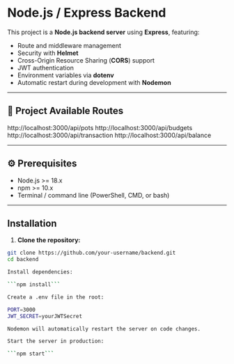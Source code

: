 # Node.js / Express Backend

This project is a **Node.js backend server** using **Express**, featuring:  
- Route and middleware management  
- Security with **Helmet**  
- Cross-Origin Resource Sharing (**CORS**) support  
- JWT authentication  
- Environment variables via **dotenv**  
- Automatic restart during development with **Nodemon**  

---

## 📂 Project Available Routes
http://localhost:3000/api/pots
http://localhost:3000/api/budgets
http://localhost:3000/api/transaction
http://localhost:3000/api/balance

---

## ⚙️ Prerequisites

- Node.js >= 18.x  
- npm >= 10.x  
- Terminal / command line (PowerShell, CMD, or bash)  

---

## Installation

1. **Clone the repository:**
```bash
git clone https://github.com/your-username/backend.git
cd backend

Install dependencies:

```npm install```

Create a .env file in the root:

PORT=3000
JWT_SECRET=yourJWTSecret

Nodemon will automatically restart the server on code changes.

Start the server in production:

```npm start```